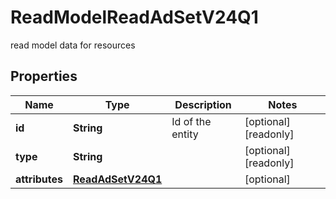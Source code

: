 

# ReadModelReadAdSetV24Q1

read model data for resources

## Properties

| Name | Type | Description | Notes |
|------------ | ------------- | ------------- | -------------|
|**id** | **String** | Id of the entity |  [optional] [readonly] |
|**type** | **String** |  |  [optional] [readonly] |
|**attributes** | [**ReadAdSetV24Q1**](ReadAdSetV24Q1.md) |  |  [optional] |



